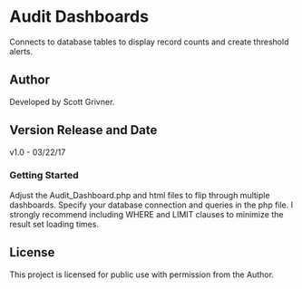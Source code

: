 # Audit Dashboards
Connects to database tables to display record counts and create threshold alerts.

## Author
Developed by Scott Grivner.

## Version Release and Date
v1.0 - 03/22/17

### Getting Started
Adjust the Audit_Dashboard.php and html files to flip through multiple dashboards.
Specify your database connection and queries in the php file.
I strongly recommend including WHERE and LIMIT clauses to minimize the result set loading times.

## License
This project is licensed for public use with permission from the Author.
